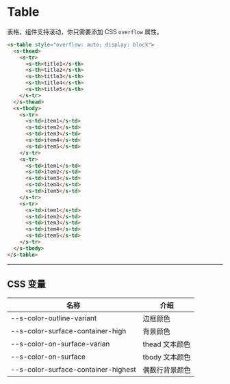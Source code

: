 # Table

表格，组件支持滚动，你只需要添加 CSS `overflow` 属性。

```html preview
<s-table style="overflow: auto; display: block">
  <s-thead>
    <s-tr>
      <s-th>title1</s-th>
      <s-th>title2</s-th>
      <s-th>title3</s-th>
      <s-th>title4</s-th>
      <s-th>title5</s-th>
    </s-tr>
  </s-thead>
  <s-tbody>
    <s-tr>
      <s-td>item1</s-td>
      <s-td>item2</s-td>
      <s-td>item3</s-td>
      <s-td>item4</s-td>
      <s-td>item5</s-td>
    </s-tr>
    <s-tr>
      <s-td>item1</s-td>
      <s-td>item2</s-td>
      <s-td>item3</s-td>
      <s-td>item4</s-td>
      <s-td>item5</s-td>
    </s-tr>
    <s-tr>
      <s-td>item1</s-td>
      <s-td>item2</s-td>
      <s-td>item3</s-td>
      <s-td>item4</s-td>
      <s-td>item5</s-td>
    </s-tr>
  </s-tbody>
</s-table>
```

---

## CSS 变量

| 名称                                | 介绍           |
| ----------------------------------- | ------------- |
| --s-color-outline-variant           | 边框颜色       |
| --s-color-surface-container-high    | 背景颜色       |
| --s-color-on-surface-varian         | thead 文本颜色 |
| --s-color-on-surface                | tbody 文本颜色 |
| --s-color-surface-container-highest | 偶数行背景颜色 |